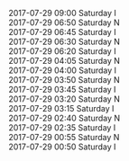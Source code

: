 2017-07-29 09:00 Saturday  I  
2017-07-29 06:50 Saturday  N  
2017-07-29 06:45 Saturday  I  
2017-07-29 06:30 Saturday  N  
2017-07-29 06:20 Saturday  I  
2017-07-29 04:05 Saturday  N  
2017-07-29 04:00 Saturday  I  
2017-07-29 03:50 Saturday  N  
2017-07-29 03:45 Saturday  I  
2017-07-29 03:20 Saturday  N  
2017-07-29 03:15 Saturday  I  
2017-07-29 02:40 Saturday  N  
2017-07-29 02:35 Saturday  I  
2017-07-29 00:55 Saturday  N  
2017-07-29 00:50 Saturday  I  
